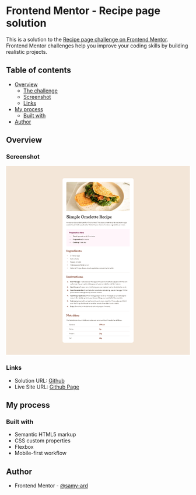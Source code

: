 # Frontend Mentor - Recipe page solution

This is a solution to the [Recipe page challenge on Frontend Mentor](https://www.frontendmentor.io/challenges/recipe-page-KiTsR8QQKm). Frontend Mentor challenges help you improve your coding skills by building realistic projects. 

## Table of contents

- [Overview](#overview)
  - [The challenge](#the-challenge)
  - [Screenshot](#screenshot)
  - [Links](#links)
- [My process](#my-process)
  - [Built with](#built-with)
- [Author](#author)

## Overview

### Screenshot

![](./screenshot.png)

### Links

- Solution URL: [Github](https://github.com/samy-ard/recipe-page)
- Live Site URL: [Github Page](https://samy-ard.github.io/recipe-page/)

## My process

### Built with

- Semantic HTML5 markup
- CSS custom properties
- Flexbox
- Mobile-first workflow

## Author

- Frontend Mentor - [@samy-ard](https://www.frontendmentor.io/profile/samy-ard)
